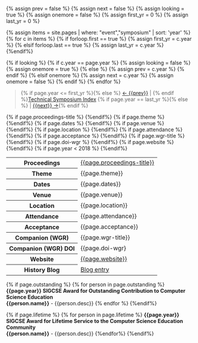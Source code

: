 {% assign prev = false %}
{% assign next = false %}
{% assign looking = true %}
{% assign onemore = false %}
{% assign first_yr = 0 %}
{% assign last_yr = 0 %}

{% assign items = site.pages | where: "event","symposium" | sort: 'year' %}
{% for c in items %}
  {% if forloop.first == true %}
    {% assign first_yr = c.year %}
  {% elsif forloop.last == true %}
    {% assign last_yr = c.year %}
  {%endif%}

  {% if looking %}
    {% if c.year == page.year %}
      {% assign looking = false %}
      {% assign onemore = true %}
    {% else %}
      {% assign prev = c.year %}
    {% endif %}
  {% elsif onemore %}
    {% assign next = c.year %}
    {% assign onemore = false %}
  {% endif %}
{% endfor %}

> <a name="top" id="top"></a> {% if page.year <= first_yr %}{% else %} <a href="{{prev}}.html">← {{prev}}</a> &#124; {% endif %}<a href="index.html">Technical Symposium Index</a> {% if page.year == last_yr %}{% else %} &#124; <a href="{{next}}.html">{{next}} →</a>{% endif %}

<table class="table table-sm">
  <tbody>
{% if page.proceedings-title %}<tr><th>Proceedings</th>
  <td><a href="{{page.doi}}">{{page.proceedings-title}}</a></td></tr>
{%endif%}
{% if page.theme %}
<tr><th>Theme</th><td>{{page.theme}}</td></tr>{%endif%}
{% if page.dates %}
<tr><th>Dates</th><td>{{page.dates}}</td></tr>{%endif%}
{% if page.venue %}
<tr><th>Venue</th><td>{{page.venue}}</td></tr>{%endif%}
{% if page.location %}
<tr><th>Location</th><td>{{page.location}}</td></tr>{%endif%}
{% if page.attendance %}
<tr><th>Attendance</th><td>{{page.attendance}}</td></tr>{%endif%}
{% if page.acceptance %}
<tr><th>Acceptance</th><td>{{page.acceptance}}</td></tr>{%endif%}
{% if page.wgr-title %}
<tr><th>Companion (WGR)</th><td>{{page.wgr-title}}</td></tr>{%endif%}
{% if page.doi-wgr %}
<tr><th>Companion (WGR) DOI</th><td>{{page.doi-wgr}</td></tr>{%endif%}
{% if page.website %}
<tr><th>Website</th><td><a href="{{page.website}}">{{page.website}}</a></td></tr>{%endif%}
{% if page.year < 2018 %}
<tr><th>History Blog</th><td><a href='{{"/events/50years.html" | absolute_url}}#{{page.year}}'>Blog entry</a></td></tr>{%endif%}
  </tbody>
</table>

{% if page.outstanding %}
{% for person in page.outstanding %}
**{{page.year}} SIGCSE Award for Outstanding Contribution to Computer Science Education**\
**{{person.name}}** - {{person.desc}}
{% endfor %}
{%endif%}

{% if page.lifetime %}
{% for person in page.lifetime %}
**{{page.year}} SIGCSE Award for Lifetime Service to the Computer Science Education Community**\
**{{person.name}}** - {{person.desc}}
{%endfor%}
{%endif%}

